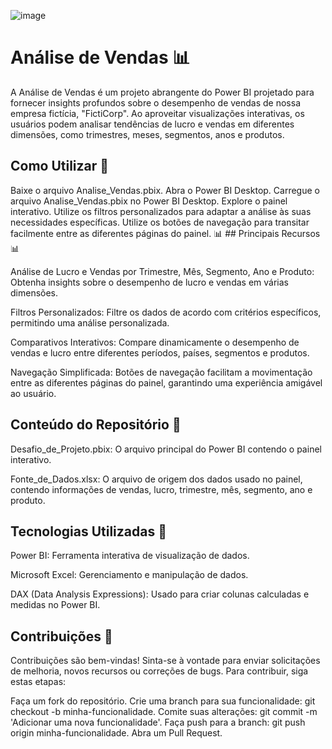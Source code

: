 ![image](https://github.com/IsaMocellin/Projeto-Power-BI-Analyst/assets/131546311/5f179b0e-0e85-4b9a-8760-01c3f908f87f)


# Análise de Vendas 📊

A Análise de Vendas é um projeto abrangente do Power BI projetado para fornecer insights profundos sobre o desempenho de vendas de nossa empresa fictícia, "FictiCorp". Ao aproveitar visualizações interativas, os usuários podem analisar tendências de lucro e vendas em diferentes dimensões, como trimestres, meses, segmentos, anos e produtos.

## Como Utilizar 🔮

Baixe o arquivo Analise_Vendas.pbix.
Abra o Power BI Desktop.
Carregue o arquivo Analise_Vendas.pbix no Power BI Desktop.
Explore o painel interativo. Utilize os filtros personalizados para adaptar a análise às suas necessidades específicas.
Utilize os botões de navegação para transitar facilmente entre as diferentes páginas do painel.
📊 ## Principais Recursos 📊

Análise de Lucro e Vendas por Trimestre, Mês, Segmento, Ano e Produto: Obtenha insights sobre o desempenho de lucro e vendas em várias dimensões.

Filtros Personalizados: Filtre os dados de acordo com critérios específicos, permitindo uma análise personalizada.

Comparativos Interativos: Compare dinamicamente o desempenho de vendas e lucro entre diferentes períodos, países, segmentos e produtos.

Navegação Simplificada: Botões de navegação facilitam a movimentação entre as diferentes páginas do painel, garantindo uma experiência amigável ao usuário.

## Conteúdo do Repositório 📂

Desafio_de_Projeto.pbix: O arquivo principal do Power BI contendo o painel interativo.

Fonte_de_Dados.xlsx: O arquivo de origem dos dados usado no painel, contendo informações de vendas, lucro, trimestre, mês, segmento, ano e produto.

## Tecnologias Utilizadas 🚀

Power BI: Ferramenta interativa de visualização de dados.

Microsoft Excel: Gerenciamento e manipulação de dados.

DAX (Data Analysis Expressions): Usado para criar colunas calculadas e medidas no Power BI.

## Contribuições 🌟

Contribuições são bem-vindas! Sinta-se à vontade para enviar solicitações de melhoria, novos recursos ou correções de bugs. Para contribuir, siga estas etapas:

Faça um fork do repositório.
Crie uma branch para sua funcionalidade: git checkout -b minha-funcionalidade.
Comite suas alterações: git commit -m 'Adicionar uma nova funcionalidade'.
Faça push para a branch: git push origin minha-funcionalidade.
Abra um Pull Request.
